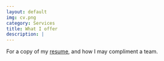 ```yaml
---
layout: default
img: cv.png
category: Services
title: What I offer
description: |
---
```

For a copy of my [resume](https://www.visualcv.com/dana-cleveland), and how I may compliment a team.
